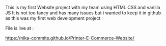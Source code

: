 This is my first Website project with my team using HTML CSS and vanilla JS
It is not too fancy and has many issues but i wanted to keep it in github as this was my first web development project

File is live at :

https://nika-commits.github.io/Printer-E-Commerce-Website/
